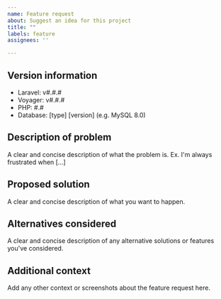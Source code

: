 ```yaml
---
name: Feature request
about: Suggest an idea for this project
title: ""
labels: feature
assignees: ''

---
```


<!---
QUESTIONS ABOUT HOW TO USE VOYAGER SHOULD BE ASKED IN SLACK FIRST
--->
## Version information
<!--- The following information is strongly encouraged, but not required for feature requests --->
 - Laravel: v#.#.#
 - Voyager: v#.#.#
 - PHP: #.#
 - Database: [type] [version] (e.g. MySQL 8.0)

## Description of problem
<!--- Is your feature request related to a problem? Please describe. --->
A clear and concise description of what the problem is. Ex. I'm always frustrated when [...]

## Proposed solution
A clear and concise description of what you want to happen.

## Alternatives considered
A clear and concise description of any alternative solutions or features you've considered.

## Additional context
Add any other context or screenshots about the feature request here.
